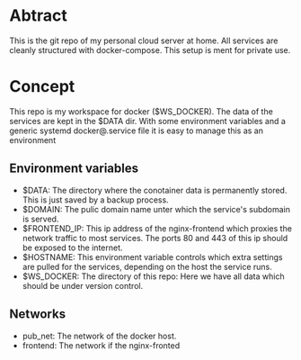 # Abtract

This is the git repo of my personal cloud server at home. All services are cleanly structured with docker-compose. This setup is ment for private use.

# Concept

This repo is my workspace for docker ($WS_DOCKER). The data of the services are kept in the $DATA dir. With some environment variables and a generic systemd docker@.service file it is easy to manage this as an environment

## Environment variables

- $DATA: The directory where the conotainer data is permanently stored. This is just saved by a backup process.
- $DOMAIN: The pulic domain name unter which the service's subdomain is served.
- $FRONTEND_IP: This ip address of the nginx-frontend which proxies the network traffic to most services. The ports 80 and 443 of this ip should be exposed to the internet.
- $HOSTNAME: This environment variable controls which extra settings are pulled for the services, depending on the host the service runs.
- $WS_DOCKER: The directory of this repo: Here we have all data which should be under version control.

## Networks

- pub_net: The network of the docker host. 
- frontend: The network if the nginx-fronted


